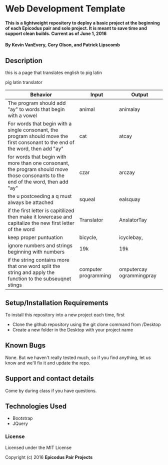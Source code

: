 # Web Development Template

#### This is a lightweight repository to deploy a basic project at the beginning of each Epicodus pair and solo project. It is meant to save time and support clean builds. Current as of June 1, 2016

#### By Kevin VanEvery, Cory Olson, and Patrick Lipscomb

## Description

this is a page that translates english to pig latin

pig latin translator

|Behavior    |Input   |Output   |
|---|---|---|
|The program should add "ay" to words that begin with a vowel  |animal  |animalay   |
|For words that begin with a single consonant, the program should move the first consonant to the end of the word, then add "ay" |cat  |atcay   |
|for words that begin with more than one consonant, the program should move those consonants to the end of the word, then add "ay" |czar  |arczay  |
|the u postceeding a q must always be attached  |squeal   |ealsquay   |
|if the first letter is capitilized then make it lowercase and capitalize the new first letter of the word  | Translator   |AnslatorTay   |
|keep proper puntuation   |bicycle,   |icyclebay,   |
|ignore numbers and strings beginning with numbers  |19k  |19k   |
|if the string contains more that one word split the string and apply the function to the subseuqnet stings    | computer programming   |omputercay ogrammingpray   |

## Setup/Installation Requirements


To install this repository into a new project each time, first

* Clone the github repository using the git clone command from /Desktop
* Create a new folder in the Desktop with your project name

## Known Bugs

None.  But we haven't really tested much, so if you find anything, let us know and we'll fix it and update the repo.  

## Support and contact details

Come by during class if you have questions.

## Technologies Used

* Bootstrap
* JQuery

### License

Licensed under the MIT License

Copyright (c) 2016 **Epicodus Pair Projects**
